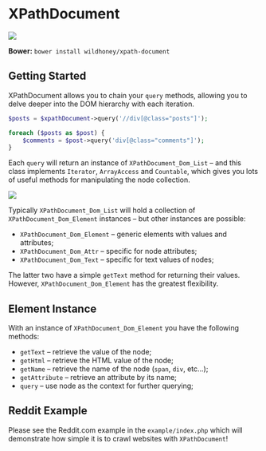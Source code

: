 XPathDocument
=============

<img src="https://travis-ci.org/Wildhoney/Banter.js.png?branch=master" />

**Bower:** `bower install wildhoney/xpath-document`

Getting Started
-------------

XPathDocument allows you to chain your `query` methods, allowing you to delve deeper into the DOM hierarchy with each iteration.

```php
$posts = $xpathDocument->query('//div[@class="posts"]');

foreach ($posts as $post) {
    $comments = $post->query('div[@class="comments"]');
}
```

Each `query` will return an instance of `XPathDocument_Dom_List` &ndash; and this class implements `Iterator`, `ArrayAccess` and `Countable`, which gives you lots of useful methods for manipulating the node collection.

<img src="http://i.imgur.com/OMONEcQ.png" />

Typically `XPathDocument_Dom_List` will hold a collection of `XPathDocument_Dom_Element` instances &ndash; but other instances are possible:

* `XPathDocument_Dom_Element` &ndash; generic elements with values and attributes;
* `XPathDocument_Dom_Attr` &ndash; specific for node attributes;
* `XPathDocument_Dom_Text` &ndash; specific for text values of nodes;

The latter two have a simple `getText` method for returning their values. However, `XPathDocument_Dom_Element` has the greatest flexibility.

Element Instance
-------------

With an instance of `XPathDocument_Dom_Element` you have the following methods:

* `getText` &ndash; retrieve the value of the node;
* `getHtml` &ndash; retrieve the HTML value of the node;
* `getName` &ndash; retrieve the name of the node (`span`, `div`, etc...);
* `getAttribute` &ndash; retrieve an attribute by its name;
* `query` &ndash; use node as the context for further querying;

Reddit Example
-------------

Please see the Reddit.com example in the `example/index.php` which will demonstrate how simple it is to crawl websites with `XPathDocument`!
